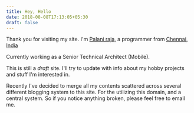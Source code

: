 ```yaml
---
title: Hey, Hello
date: 2018-08-08T17:13:05+05:30
draft: false
---
```


Thank you for visiting my site. I'm [Palani raja](/about "about me"), a programmer from [Chennai, India](https://www.google.com/maps/place/Chennai,+Tamil+Nadu/ "Link to Google Maps")

Currently working as a Senior Technical Architect (Mobile).

This is still a _draft_ site. I'll try to update with info about my hobby projects and stuff I'm interested in.

Recently I've decided to merge all my contents scattered across several different blogging system to this site. For the utilizing this domain, and a central system. So if you notice anything broken, please feel free to email me.

<!-- <a class="button" href="/about">About me</a>     -->